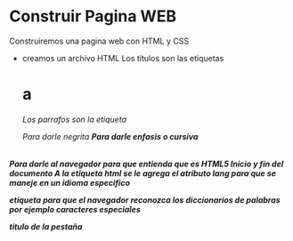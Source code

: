 # Construir Pagina WEB

Construiremos una pagina web con HTML y CSS


* creamos un archivo HTML
Los titulos son las etiquetas <h1> a <h6>
Los parrafos son la etiqueta <p>
Para darle negrita <strong>
Para darle enfasis o cursiva <em>

Para darle al navegador para que entienda que es HTML5 <!DOCTYPE html>
Inicio y fin del documento <html>
A la etiqueta html se le agrega el atributo lang para que se maneje en un idioma especifico <html lang="en">

etiqueta para que el navegador reconozca los diccionarios de palabras <meta charset="UTF-8"> por ejemplo caracteres especiales


titulo de la pestaña <title>

Etiqueta donde van las etiquetas informativas <head>

etiquetas donde van las etiquetas de contenido <body>



## Comenzando CSS

Agregando el atributo `style="text-align:center;"` dentro de las etiquetas para poder darle estilo al documento.

